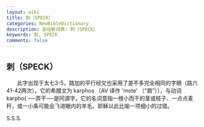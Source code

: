 ```yaml
---
layout: wiki
title: 刺（SPECK）
categories: NewBibleDictionary
description: 圣经新词典: 刺（SPECK）
keywords: 刺, SPECK
comments: false
---
```


## 刺（SPECK）

　　此字出现于太七3-5，路加的平行经文也采用了差不多完全相同的字眼（路六41-42两次）。它的希腊文为 karphos （AV 译作 'mote' 〔“屑”〕），与动词 karpho{ ──弄干──是同源字。它的名词意指一根小而干的茎或枝子、一点点麦秆，或一小条可能会飞进眼内的羊毛。耶稣以此比喻一项细小的过错。

S.S.S.








